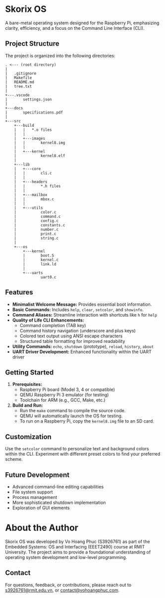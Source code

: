 # **Skorix OS**

A bare-metal operating system designed for the Raspberry Pi, emphasizing clarity, efficiency, and a focus on the Command Line Interface (CLI).

## **Project Structure**

The project is organized into the following directories:

```
. <--- (root directory)
|
|   .gitignore
|   Makefile
|   README.md
|   tree.txt
|   
+---.vscode
|       settings.json
|       
+---docs
|       specifications.pdf
|       
+---src
    +---build
    |   |   *.o files
    |   |   
    |   +---images
    |   |       kernel8.img
    |   |       
    |   +---kernel
    |           kernel8.elf
    |           
    +---lib
    |   +---core
    |   |       cli.c
    |   |       
    |   +---headers
    |   |       *.h files
    |   |       
    |   +---mailbox
    |   |       mbox.c
    |   |       
    |   +---utils
    |           color.c
    |           command.c
    |           config.c
    |           constants.c
    |           number.c
    |           print.c
    |           string.c
    |           
    +---os
        +---kernel
        |       boot.S
        |       kernel.c
        |       link.ld
        |       
        +---uarts
                uart0.c
```

## **Features**

* **Minimalist Welcome Message:** Provides essential boot information.
* **Basic Commands:**  Includes `help`, `clear`, `setcolor`, and `showinfo`.
* **Command Aliases:** Streamline interaction with shortcuts like `h` for `help`
* **Quality of Life CLI Enhancements:**
     * Command completion (TAB key)
     * Command history navigation (underscore and plus keys)
     * Colored text output using ANSI escape characters
     * Structured table formatting for improved readability
* **Utility Commands:** `echo`, `shutdown` (prototype), `reload`, `history`, `about`
* **UART Driver Development:** Enhanced functionality within the UART driver

## **Getting Started**

1. **Prerequisites:**
    * Raspberry Pi board (Model 3, 4 or compatible)
    * QEMU Raspberry Pi 3 emulator (for testing)
    * Toolchain for ARM (e.g., GCC, Make, etc.)
2. **Build and Run:**
    * Run the `make` command to compile the source code.
    * QEMU will automatically launch the OS for testing.
    * To run on a Raspberry Pi, copy the `kernel8.img` file to an SD card.

## **Customization**

Use the `setcolor` command to personalize text and background colors within the CLI. Experiment with different preset colors to find your preferred scheme.

## **Future Development**

* Advanced command-line editing capabilities
* File system support
* Process management
* More sophisticated shutdown implementation
* Exploration of GUI elements

# **About the Author**

Skorix OS was developed by Vo Hoang Phuc (S3926761) as part of the Embedded Systems: OS and Interfacing (EEET2490) course at RMIT University. The project aims to provide a foundational understanding of operating system development and low-level programming.

## **Contact**

For questions, feedback, or contributions, please reach out to s3926761@rmit.edu.vn, or contact@vohoangphuc.com.